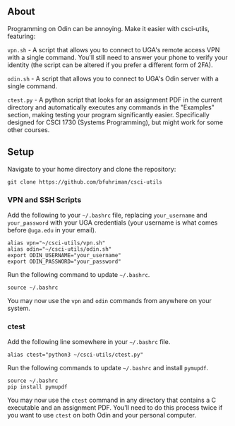 ## About
Programming on Odin can be annoying. Make it easier with csci-utils, featuring:

`vpn.sh` - A script that allows you to connect to UGA's remote access VPN with a single command. You'll still need to answer your phone to verify your identity (the script can be altered if you prefer a different form of 2FA).

`odin.sh` - A script that allows you to connect to UGA's Odin server with a single command.

`ctest.py` - A python script that looks for an assignment PDF in the current directory and automatically executes any commands in the "Examples" section, making testing your program significantly easier. Specifically designed for CSCI 1730 (Systems Programming), but might work for some other courses.

## Setup
Navigate to your home directory and clone the repository:
```
git clone https://github.com/bfuhriman/csci-utils
```

### VPN and SSH Scripts
Add the following to your `~/.bashrc` file, replacing `your_username` and `your_password` with your UGA credentials (your username is what comes before `@uga.edu` in your email).
```
alias vpn="~/csci-utils/vpn.sh"
alias odin="~/csci-utils/odin.sh"
export ODIN_USERNAME="your_username"
export ODIN_PASSWORD="your_password"
```
Run the following command to update `~/.bashrc`.
```
source ~/.bashrc
```
You may now use the `vpn` and `odin` commands from anywhere on your system.

### ctest
Add the following line somewhere in your `~/.bashrc` file.
```
alias ctest="python3 ~/csci-utils/ctest.py"
```
Run the following commands to update `~/.bashrc` and install `pymupdf`.
```
source ~/.bashrc
pip install pymupdf
```
You may now use the `ctest` command in any directory that contains a C executable and an assignment PDF. You'll need to do this process twice if you want to use `ctest` on both Odin and your personal computer.
